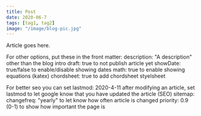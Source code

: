 ```yaml
---
title: Post
date: 2020-06-7
tags: [tag1, tag2]
image: "/image/blog-pic.jpg"
---
```


Article goes here. 

For other options, put these in the front matter:
    description:            "A description" other than the blog intro
    draft: true             to not publish article yet
    showDate: true/false    to enable/disable showing dates
    math: true              to enable showing equations (katex)
    chordsheet: true        to add chordsheet styelsheet

For better seo you can set
    lastmod: 2020-4-11      after modifying an article, set lastmod to let google know
                            that you have updated the article (SEO)
    sitemap:
      changefreq: "yearly"  to let know how often article is changed
      priority: 0.9         (0-1) to show how important the page is